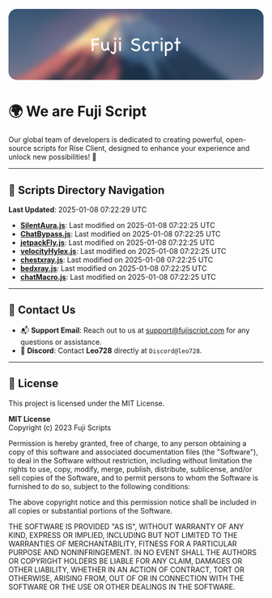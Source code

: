 ![Banner](.github/b.webp)

# 🌍 **We are Fuji Script**

Our global team of developers is dedicated to creating powerful, open-source scripts for Rise Client, designed to enhance your experience and unlock new possibilities! 🌟

---
<!-- SCRIPTS_NAVIGATION_START -->
## 📂 **Scripts Directory Navigation**

**Last Updated**: 2025-01-08 07:22:29 UTC

- **[SilentAura.js](scripts/SilentAura.js)**: Last modified on 2025-01-08 07:22:25 UTC
- **[ChatBypass.js](scripts/ChatBypass.js)**: Last modified on 2025-01-08 07:22:25 UTC
- **[jetpackFly.js](scripts/jetpackFly.js)**: Last modified on 2025-01-08 07:22:25 UTC
- **[velocityHylex.js](scripts/velocityHylex.js)**: Last modified on 2025-01-08 07:22:25 UTC
- **[chestxray.js](scripts/chestxray.js)**: Last modified on 2025-01-08 07:22:25 UTC
- **[bedxray.js](scripts/bedxray.js)**: Last modified on 2025-01-08 07:22:25 UTC
- **[chatMacro.js](scripts/chatMacro.js)**: Last modified on 2025-01-08 07:22:25 UTC

<!-- SCRIPTS_NAVIGATION_END -->

---

## 💬 **Contact Us**  
- 📬 **Support Email**: Reach out to us at [support@fujiscript.com](mailto:support@fujiscript.com) for any questions or assistance.  
- 💬 **Discord**: Contact **Leo728** directly at `Discord@leo728`.

---

## 📜 **License**

This project is licensed under the MIT License.  

**MIT License**  
Copyright (c) 2023 Fuji Scripts  

Permission is hereby granted, free of charge, to any person obtaining a copy of this software and associated documentation files (the "Software"), to deal in the Software without restriction, including without limitation the rights to use, copy, modify, merge, publish, distribute, sublicense, and/or sell copies of the Software, and to permit persons to whom the Software is furnished to do so, subject to the following conditions:  

The above copyright notice and this permission notice shall be included in all copies or substantial portions of the Software.  

THE SOFTWARE IS PROVIDED "AS IS", WITHOUT WARRANTY OF ANY KIND, EXPRESS OR IMPLIED, INCLUDING BUT NOT LIMITED TO THE WARRANTIES OF MERCHANTABILITY, FITNESS FOR A PARTICULAR PURPOSE AND NONINFRINGEMENT. IN NO EVENT SHALL THE AUTHORS OR COPYRIGHT HOLDERS BE LIABLE FOR ANY CLAIM, DAMAGES OR OTHER LIABILITY, WHETHER IN AN ACTION OF CONTRACT, TORT OR OTHERWISE, ARISING FROM, OUT OF OR IN CONNECTION WITH THE SOFTWARE OR THE USE OR OTHER DEALINGS IN THE SOFTWARE.  

